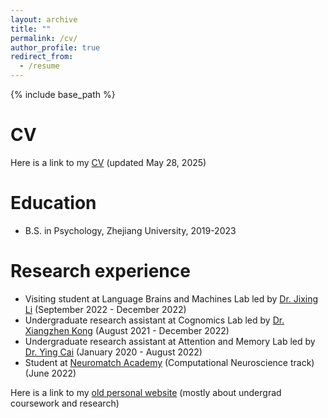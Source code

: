 ```yaml
---
layout: archive
title: ""
permalink: /cv/
author_profile: true
redirect_from:
  - /resume
---
```


{% include base_path %}

CV
======
Here is a link to my <a href="https://github.com/onelyn/new-site/blob/master/files/CV_20250528.pdf" target="_blank" rel="noopener">CV</a> (updated May 28, 2025)

Education
======
* B.S. in Psychology, Zhejiang University, 2019-2023

Research experience
======
* Visiting student at Language Brains and Machines Lab led by <a href="https://scholars.cityu.edu.hk/en/persons/jixing-li(b06f2301-6298-4bd0-98f5-5be78d4a148e).html" target="_blank" rel="noopener">Dr. Jixing Li</a> (September 2022 - December 2022)
* Undergraduate research assistant at Cognomics Lab led by <a href="https://scholar.google.com/citations?user=AGsaPnQAAAAJ&hl=en" target="_blank" rel="noopener">Dr. Xiangzhen Kong</a> (August 2021 - December 2022)
* Undergraduate research assistant at Attention and Memory Lab led by <a href="https://scholar.google.com/citations?user=b5N1lhgAAAAJ" target="_blank" rel="noopener">Dr. Ying Cai</a> (January 2020 - August 2022)
* Student at <a href="https://neuromatch.io/courses/" target="_blank" rel="noopener">Neuromatch Academy</a> (Computational Neuroscience track) (June 2022)

  
Here is a link to my <a href="https://onelyn.github.io" target="_blank" rel="noopener">old personal website</a> (mostly about undergrad coursework and research)
